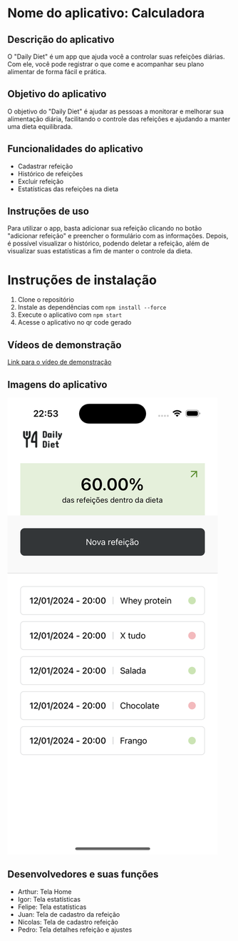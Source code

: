 # Nome do aplicativo: Calculadora

## Descrição do aplicativo

O "Daily Diet" é um app que ajuda você a controlar suas refeições diárias. Com ele, você pode registrar o que come e acompanhar seu plano alimentar de forma fácil e prática.

## Objetivo do aplicativo

O objetivo do "Daily Diet" é ajudar as pessoas a monitorar e melhorar sua alimentação diária, facilitando o controle das refeições e ajudando a manter uma dieta equilibrada.

## Funcionalidades do aplicativo

- Cadastrar refeição
- Histórico de refeições
- Excluir refeição
- Estatísticas das refeições na dieta

## Instruções de uso

Para utilizar o app, basta adicionar sua refeição clicando no botão "adicionar refeição" e preencher o formulário com as informações. Depois, é possível visualizar o histórico, podendo deletar a refeição, além de visualizar suas estatísticas a fim de manter o controle da dieta.

# Instruções de instalação

1. Clone o repositório
2. Instale as dependências com `npm install --force`
3. Execute o aplicativo com `npm start`
4. Acesse o aplicativo no qr code gerado

## Vídeos de demonstração

[Link para o vídeo de demonstração](./assets/video.mp4)

## Imagens do aplicativo

![Imagem do aplicativo](./assets/screenshot.png)

## Desenvolvedores e suas funções
- Arthur: Tela Home
- Igor: Tela estatísticas
- Felipe: Tela estatísticas
- Juan: Tela de cadastro da refeição
- Nicolas: Tela de cadastro refeição
- Pedro: Tela detalhes refeição e ajustes
